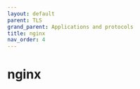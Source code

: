 ```yaml
---
layout: default
parent: TLS
grand_parent: Applications and protocols
title: nginx
nav_order: 4
---
```


# nginx
